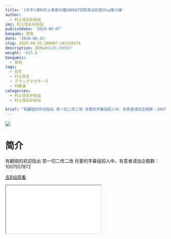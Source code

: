 ```yaml
---
title: '[中字]请听村上黑美吐槽200607回答观众的提问sp第六弹'
author:
  - 村上信五补给站
zmz: 村上信五补给站
publishdate: '2020-06-07'
bangumi: 其他
date: '2020-06-25'
slug: 2020-06-25-200607-201210174
description: 其他&#8226;200607
weight: -625.0
bangumis:
  - 其他
tags:
  - 综艺
  - 村上信五
  - ブラックマヨネーズ
  - 村麻油
categories:
  - 村上信五补给站
  - 村上信五补给站

brief: "有翻错的欢迎指出 禁一切二传二改 月更的字幕组招人中，有意者请加企鹅群：1007557872"
---
```

![](https://raw.githubusercontent.com/tcgriffith/owaraisite/master/static/tmpimg/cd8c94ceb68ea5e1473fd01cb20169fde69008a7.jpg.480.jpg)
# 简介  
有翻错的欢迎指出
禁一切二传二改
月更的字幕组招人中，有意者请加企鹅群：1007557872  

[去B站观看](https://www.bilibili.com/video/av201210174/)
<div class ="resp-container"><iframe class="testiframe" src="//player.bilibili.com/player.html?aid=201210174"", scrolling="no", allowfullscreen="true" > </iframe></div> 
